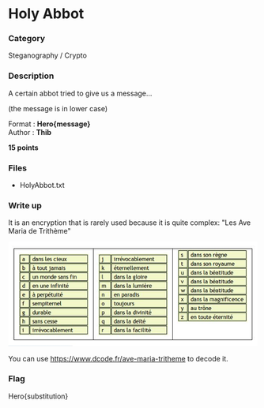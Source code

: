 # Holy Abbot

### Category

Steganography / Crypto

### Description

A certain abbot tried to give us a message...

(the message is in lower case)

Format : **Hero{message}**<br>
Author : **Thib**

**15 points**

### Files

- HolyAbbot.txt

### Write up

It is an encryption that is rarely used because it is quite complex: "Les Ave Maria de Trithème" 

![image](LesAveMariadeTritheme.jpeg)

You can use https://www.dcode.fr/ave-maria-tritheme to decode it.

### Flag

Hero{substitution}

